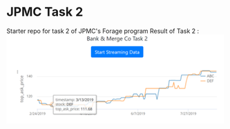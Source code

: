 # JPMC Task 2
Starter repo for task 2 of JPMC's Forage program
Result of Task 2 :
![Result of Task 2](Result_task2.png)
